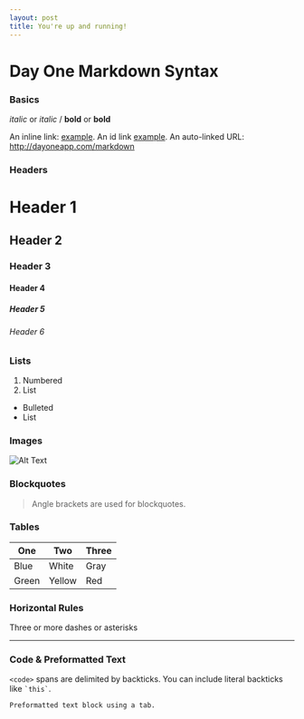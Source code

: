 ```yaml
---
layout: post
title: You're up and running!
---
```


# Day One Markdown Syntax

### Basics

*italic* or _italic_  /  **bold** or __bold__
	 
An inline link: [example](http://dayoneapp.com/markdown). 
An id link [example][id].
An auto-linked URL: http://dayoneapp.com/markdown

   [id]: http://dayoneapp.com/markdown


### Headers

# Header 1
## Header 2
### Header 3
#### Header 4
##### Header 5
###### Header 6


### Lists

1. Numbered 
2. List

- Bulleted
- List


### Images
	
![Alt Text](http://bit.ly/do-image)


### Blockquotes
	
> Angle brackets are used for blockquotes.


### Tables

One | Two | Three
--- | --- | ---
Blue | White | Gray
Green | Yellow | Red


### Horizontal Rules

Three or more dashes or asterisks

---


### Code & Preformatted Text

`<code>` spans are delimited by backticks. You can include literal backticks like `` `this` ``.

	Preformatted text block using a tab.
